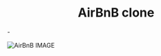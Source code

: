<h1 style="text-align: center;">AirBnB clone</h1>
-

![AirBnB IMAGE](https://holbertonintranet.s3.amazonaws.com/uploads/medias/2018/6/65f4a1dd9c51265f49d0.png?X-Amz-Algorithm=AWS4-HMAC-SHA256&X-Amz-Credential=AKIARDDGGGOUWMNL5ANN%2F20210217%2Fus-east-1%2Fs3%2Faws4_request&X-Amz-Date=20210217T202527Z&X-Amz-Expires=86400&X-Amz-SignedHeaders=host&X-Amz-Signature=1a7d44ef5d9e3924739d9455ef22366cc8e5984a91d70555f2b192a702683323)

